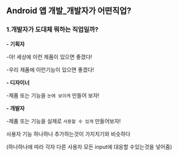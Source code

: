 ## Android 앱 개발_개발자가 어떤직업?



### 1.개발자가 도대체 뭐하는 직업일까?

**- 기획자**

-아! 세상에 이런 제품이 있으면 좋겠다!

-우리 제품에 이런기능이 있으면 좋겠다!

**- 디자이너**

-제품 또는 기능을 `눈에 보이게` 만들어 보자!

**- 개발자**

-제품 또는 기능을 실제로 `사용할 수 있게` 만들어보자!



사용자 기능 하나하나 추가하는것이 가지치기와 비슷하다

(하나하나에 따라 각자 다른 사용자 모든 input에 대응할 수있는것을 넣어줌)
